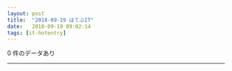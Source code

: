 ```yaml
---
layout: post
title:  "2018-09-19 はてぶIT"
date:   2018-09-19 09:02:14
tags: [it-hotentry]
---
```

0 件のデータあり

<hr>
